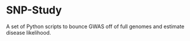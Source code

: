 # SNP-Study
A set of Python scripts to bounce GWAS off of full genomes and estimate disease likelihood.
